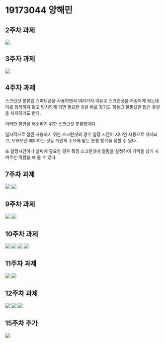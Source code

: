 # 19173044 양해민

## 2주차 과제
 <img width = "" height = "" src="./PNG/2주차.PNG"></img>

## 3주차 과제
 <img width = "" height = "" src="./PNG/3주차.PNG"></img>

## 4주차 과제
  스크린샷 분류앱
  스마트폰을 사용하면서 여러가지 이유로 스크린샷을 저장하게 되는데 이를 정리하지 않고 방치하게 되면 필요한 것을 바로 찾기도 힘들고 불필요한 많은 용량을 차지하기도 한다.
  
  이러한 불편을 해소하기 위한 스크린샷 분류앱이다. 
  
  일시적으로 잠깐 사용하기 위한 스크린샷의 경우 일정 시간이 지나면 자동으로 삭제되고, 오래보관 해야하는 것등 개인의 수요에 맞는 분류 항목을 정할 수 있다.
  
  또 일정시간이나 날짜에 필요한 경우 특정 스크린샷에 알람을 설정하여 기억을 상기 시켜주는 역할을 해 줄 수 있다.  
  
## 7주차 과제
  <img width = "" height = "" src="./PNG/7주차1.PNG"></img>
  <img width = "" height = "" src="./PNG/7주차3.PNG"></img>
  
## 9주차 과제
  <img width = "" height = "" src="./PNG/9주차1.PNG"></img>
  <img width = "" height = "" src="./PNG/9주차2.PNG"></img>
  
## 10주차 과제
  <img width = "" height = "" src="./PNG/10주차1.PNG"></img>
  <img width = "" height = "" src="./PNG/10주차2.PNG"></img>
  <img width = "" height = "" src="./PNG/10주차3.PNG"></img>
  <img width = "" height = "" src="./PNG/10주차4.PNG"></img>

## 11주차 과제
  <img width = "" height = "" src="./PNG/11주차1.PNG"></img>
  <img width = "" height = "" src="./PNG/11주차2.PNG"></img>
  
## 12주차 과제
  <img width = "" height = "" src="./PNG/12주차1.PNG"></img>
  <img width = "" height = "" src="./PNG/12주차2.PNG"></img>
  <img width = "" height = "" src="./PNG/12주차3.PNG"></img>
## 15주차 추가
  <img width = "" height = "" src="./PNG/15주차.1.PNG"></img>
